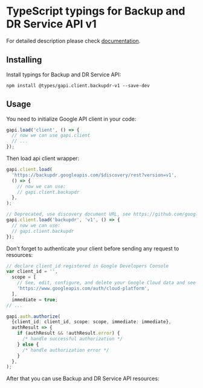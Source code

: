 # TypeScript typings for Backup and DR Service API v1

For detailed description please check [documentation](https://cloud.google.com/backup-disaster-recovery).

## Installing

Install typings for Backup and DR Service API:

```
npm install @types/gapi.client.backupdr-v1 --save-dev
```

## Usage

You need to initialize Google API client in your code:

```typescript
gapi.load('client', () => {
  // now we can use gapi.client
  // ...
});
```

Then load api client wrapper:

```typescript
gapi.client.load(
  'https://backupdr.googleapis.com/$discovery/rest?version=v1',
  () => {
    // now we can use:
    // gapi.client.backupdr
  },
);
```

```typescript
// Deprecated, use discovery document URL, see https://github.com/google/google-api-javascript-client/blob/master/docs/reference.md#----gapiclientloadname----version----callback--
gapi.client.load('backupdr', 'v1', () => {
  // now we can use:
  // gapi.client.backupdr
});
```

Don't forget to authenticate your client before sending any request to resources:

```typescript
// declare client_id registered in Google Developers Console
var client_id = '',
  scope = [
    // See, edit, configure, and delete your Google Cloud data and see the email address for your Google Account.
    'https://www.googleapis.com/auth/cloud-platform',
  ],
  immediate = true;
// ...

gapi.auth.authorize(
  {client_id: client_id, scope: scope, immediate: immediate},
  authResult => {
    if (authResult && !authResult.error) {
      /* handle successful authorization */
    } else {
      /* handle authorization error */
    }
  },
);
```

After that you can use Backup and DR Service API resources: <!-- TODO: make this work for multiple namespaces -->

```typescript

```
